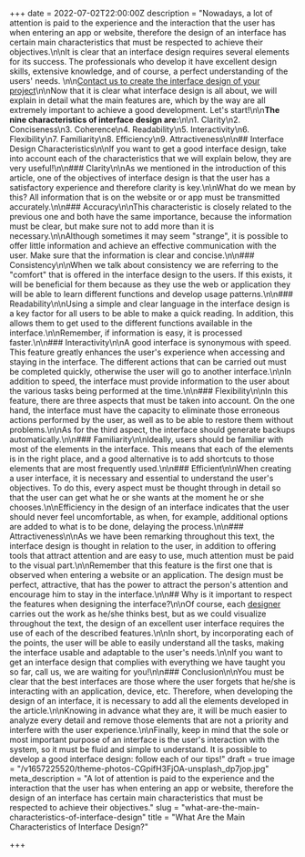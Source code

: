 +++
date = 2022-07-02T22:00:00Z
description = "Nowadays, a lot of attention is paid to the experience and the interaction that the user has when entering an app or website, therefore the design of an interface has certain main characteristics that must be respected to achieve their objectives.\n\nIt is clear that an interface design requires several elements for its success. The professionals who develop it have excellent design skills, extensive knowledge, and of course, a perfect understanding of the users' needs. \n\n[Contact us to create the interface design of your project](/contact)\n\nNow that it is clear what interface design is all about, we will explain in detail what the main features are, which by the way are all extremely important to achieve a good development. Let's start!\n\n**The nine characteristics of interface design are:**\n\n1. Clarity\n2. Conciseness\n3. Coherence\n4. Readability\n5. Interactivity\n6. Flexibility\n7. Familiarity\n8. Efficiency\n9. Attractiveness\n\n## Interface Design Characteristics\n\nIf you want to get a good interface design, take into account each of the characteristics that we will explain below, they are very useful!\n\n### Clarity\n\nAs we mentioned in the introduction of this article, one of the objectives of interface design is that the user has a satisfactory experience and therefore clarity is key.\n\nWhat do we mean by this? All information that is on the website or or app must be transmitted accurately.\n\n### Accuracy\n\nThis characteristic is closely related to the previous one and both have the same importance, because the information must be clear, but make sure not to add more than it is necessary.\n\nAlthough sometimes it may seem \"strange\", it is possible to offer little information and achieve an effective communication with the user. Make sure that the information is clear and concise.\n\n### Consistency\n\nWhen we talk about consistency we are referring to the \"comfort\" that is offered in the interface design to the users. If this exists, it will be beneficial for them because as they use the web or application they will be able to learn different functions and develop usage patterns.\n\n### Readability\n\nUsing a simple and clear language in the interface design is a key factor for all users to be able to make a quick reading. In addition, this allows them to get used to the different functions available in the interface.\n\nRemember, if information is easy, it is processed faster.\n\n### Interactivity\n\nA good interface is synonymous with speed. This feature greatly enhances the user's experience when accessing and staying in the interface. The different actions that can be carried out must be completed quickly, otherwise the user will go to another interface.\n\nIn addition to speed, the interface must provide information to the user about the various tasks being performed at the time.\n\n### Flexibility\n\nIn this feature, there are three aspects that must be taken into account. On the one hand, the interface must have the capacity to eliminate those erroneous actions performed by the user, as well as to be able to restore them without problems.\n\nAs for the third aspect, the interface should generate backups automatically.\n\n### Familiarity\n\nIdeally, users should be familiar with most of the elements in the interface. This means that each of the elements is in the right place, and a good alternative is to add shortcuts to those elements that are most frequently used.\n\n### Efficient\n\nWhen creating a user interface, it is necessary and essential to understand the user's objectives. To do this, every aspect must be thought through in detail so that the user can get what he or she wants at the moment he or she chooses.\n\nEfficiency in the design of an interface indicates that the user should never feel uncomfortable, as when, for example, additional options are added to what is to be done, delaying the process.\n\n### Attractiveness\n\nAs we have been remarking throughout this text, the interface design is thought in relation to the user, in addition to offering tools that attract attention and are easy to use, much attention must be paid to the visual part.\n\nRemember that this feature is the first one that is observed when entering a website or an application. The design must be perfect, attractive, that has the power to attract the person's attention and encourage him to stay in the interface.\n\n## Why is it important to respect the features when designing the interface?\n\nOf course, each [designer](https://blog.ida.cl/diseno/que-hace-disenador-interfaces/) carries out the work as he/she thinks best, but as we could visualize throughout the text, the design of an excellent user interface requires the use of each of the described features.\n\nIn short, by incorporating each of the points, the user will be able to easily understand all the tasks, making the interface usable and adaptable to the user's needs.\n\nIf you want to get an interface design that complies with everything we have taught you so far, call us, we are waiting for you!\n\n### Conclusion\n\nYou must be clear that the best interfaces are those where the user forgets that he/she is interacting with an application, device, etc. Therefore, when developing the design of an interface, it is necessary to add all the elements developed in the article.\n\nKnowing in advance what they are, it will be much easier to analyze every detail and remove those elements that are not a priority and interfere with the user experience.\n\nFinally, keep in mind that the sole or most important purpose of an interface is the user's interaction with the system, so it must be fluid and simple to understand. It is possible to develop a good interface design: follow each of our tips!"
draft = true
image = "/v1657225520/theme-photos-CGpifH3FjOA-unsplash_dp7jop.jpg"
meta_description = "A lot of attention is paid to the experience and the interaction that the user has when entering an app or website, therefore the design of an interface has certain main characteristics that must be respected to achieve their objectives."
slug = "what-are-the-main-characteristics-of-interface-design"
title = "What Are the Main Characteristics of Interface Design?"

+++
